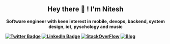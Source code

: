 <p align="center">
    <h2 align = "center">Hey there 👋 !  I'm <b>Nitesh<b> </h3>
</p>

<p align="center">Software engineer with keen interest in mobile, devops, backend, system design, iot, pyschology and music </p>

[![Twitter Badge](https://img.shields.io/badge/Twitter-1DA1F2?style=for-the-badge&logo=twitter&logoColor=white
)](https://twitter.com/im_Ntiwari)
[![LinkedIn Badge](https://img.shields.io/badge/LinkedIn-0077B5?style=for-the-badge&logo=linkedin&logoColor=white)](https://www.linkedin.com/in/%F0%9F%99%87nitesh-tiwari-b5032a74/)
[![StackOverFlow](https://img.shields.io/badge/Stack_Overflow-FE7A16?style=for-the-badge&logo=stack-overflow&logoColor=white
)](https://codepen.io/braydoncoyer)
[![Blog](https://img.shields.io/badge/Blogger-FF5722?style=for-the-badge&logo=blogger&logoColor=white
)](https://www.coderconsole.com/)




